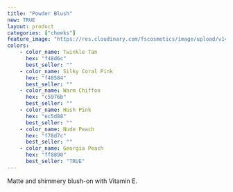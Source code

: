 ```yaml
---
title: "Powder Blush"
new: TRUE
layout: product
categories: ["cheeks"]
feature_image: "https://res.cloudinary.com/fscosmetics/image/upload/v1468827146/products/cheekTint.jpg"
colors:
    - color_name: Twinkle Tan
      hex: "f48d6c"
      best_seller: ""
    - color_name: Silky Coral Pink
      hex: "f48584"
      best_seller: ""
    - color_name: Warm Chiffon
      hex: "c5976b"
      best_seller: ""
    - color_name: Hush Pink
      hex: "ec5d88"
      best_seller: ""
    - color_name: Nude Peach
      hex: "f78d7c"
      best_seller: ""
    - color_name: Georgia Peach
      hex: "ff8890"
      best_seller: "TRUE"
---
```

Matte and shimmery blush-on with Vitamin E. 